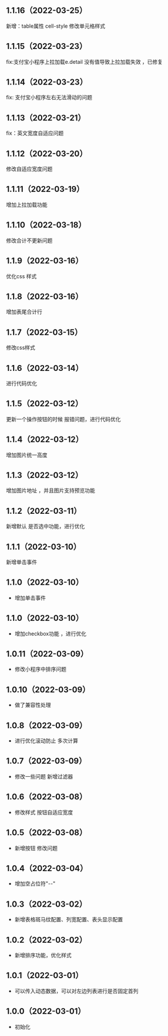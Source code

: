 ## 1.1.16（2022-03-25）
新增：table属性 cell-style 修改单元格样式
## 1.1.15（2022-03-23）
fix:支付宝小程序上拉加载e.detail 没有值导致上拉加载失效 ，已修复
## 1.1.14（2022-03-23）
fix: 支付宝小程序左右无法滑动的问题
## 1.1.13（2022-03-21）
fix：英文宽度自适应问题
## 1.1.12（2022-03-20）
修改自适应宽度问题
## 1.1.11（2022-03-19）
增加上拉加载功能
## 1.1.10（2022-03-18）
修改合计不更新问题
## 1.1.9（2022-03-16）
优化css 样式
## 1.1.8（2022-03-16）
增加表尾合计行
## 1.1.7（2022-03-15）
修改css样式
## 1.1.6（2022-03-14）
进行代码优化
## 1.1.5（2022-03-12）
更新一个操作按钮的时候 报错问题，进行代码优化
## 1.1.4（2022-03-12）
增加图片统一高度
## 1.1.3（2022-03-12）
增加图片地址 ，并且图片支持预览功能
## 1.1.2（2022-03-11）
新增默认 是否选中功能，进行优化
## 1.1.1（2022-03-10）
新增单击事件
## 1.1.0（2022-03-10）
- 增加单击事件

## 1.1.0（2022-03-10）
- 增加checkbox功能 ，进行优化

## 1.0.11（2022-03-09）
- 修改小程序中排序问题

## 1.0.10（2022-03-09）
- 做了兼容性处理

## 1.0.8（2022-03-09）
- 进行优化滚动防止 多次计算

## 1.0.7（2022-03-09）
- 修改一些问题 新增过滤器

## 1.0.6（2022-03-08）
- 修改样式 按钮自适应宽度

## 1.0.5（2022-03-08）
- 新增按钮 修改问题

## 1.0.4（2022-03-04）
- 增加空占位符"--"

## 1.0.3（2022-03-02）
- 新增表格斑马纹配置、列宽配置、表头显示配置

## 1.0.2（2022-03-02）
- 新增排序功能，优化样式

## 1.0.1（2022-03-01）
- 可以传入动态数据，可以对左边列表进行是否固定首列

## 1.0.0（2022-03-01）
- 初始化